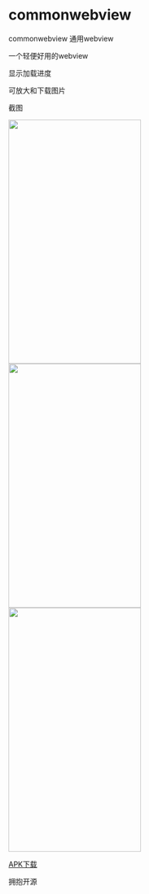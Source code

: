 # commonwebview
commonwebview 通用webview   
   
一个轻便好用的webview   
  
显示加载进度  
   
可放大和下载图片   
   
截图  

  
 
<img src="https://github.com/sanlisanlisanli/commonwebview/blob/master/screenshots/Screenshot_20181002-131433.jpg" width="260" height="480"/>   
   
   
<img src="https://github.com/sanlisanlisanli/commonwebview/blob/master/screenshots/Screenshot_20181002-131410.jpg" width="260" height="480"/>  
   
   
<img src="https://github.com/sanlisanlisanli/commonwebview/blob/master/screenshots/Screenshot_20181002-131420.jpg" width="260" height="480"/>  
   
   
 <a href="https://github.com/sanlisanlisanli/commonwebview/tree/master/apk">APK下载</a>
   
   
拥抱开源

